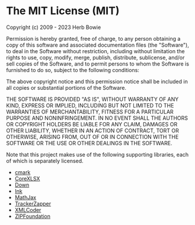 The MIT License (MIT)
=====================

Copyright (c) 2009 - 2023 Herb Bowie

Permission is hereby granted, free of charge, to any person obtaining a copy of this software and associated documentation files (the "Software"), to deal in the Software without restriction, including without limitation the rights to use, copy, modify, merge, publish, distribute, sublicense, and/or sell copies of the Software, and to permit persons to whom the Software is furnished to do so, subject to the following conditions:

The above copyright notice and this permission notice shall be included in all copies or substantial portions of the Software.

THE SOFTWARE IS PROVIDED "AS IS", WITHOUT WARRANTY OF ANY KIND, EXPRESS OR IMPLIED, INCLUDING BUT NOT LIMITED TO THE WARRANTIES OF MERCHANTABILITY, FITNESS FOR A PARTICULAR PURPOSE AND NONINFRINGEMENT. IN NO EVENT SHALL THE AUTHORS OR COPYRIGHT HOLDERS BE LIABLE FOR ANY CLAIM, DAMAGES OR OTHER LIABILITY, WHETHER IN AN ACTION OF CONTRACT, TORT OR OTHERWISE, ARISING FROM, OUT OF OR IN CONNECTION WITH THE SOFTWARE OR THE USE OR OTHER DEALINGS IN THE SOFTWARE.

Note that this project makes use of the following supporting libraries, each of which is separately licensed. 

* [cmark](https://github.com/commonmark/cmark)
* [CoreXLSX](https://github.com/MaxDesiatov/CoreXLSX)
* [Down](https://github.com/iwasrobbed/Down)
* [Ink](https://github.com/JohnSundell/Ink)
* [MathJax](https://www.mathjax.org)
* [TrackerZapper](https://github.com/rknightuk/TrackerZapper)
* [XMLCoder](https://github.com/MaxDesiatov/XMLCoder)
* [ZIPFoundation](https://github.com/weichsel/ZIPFoundation)
